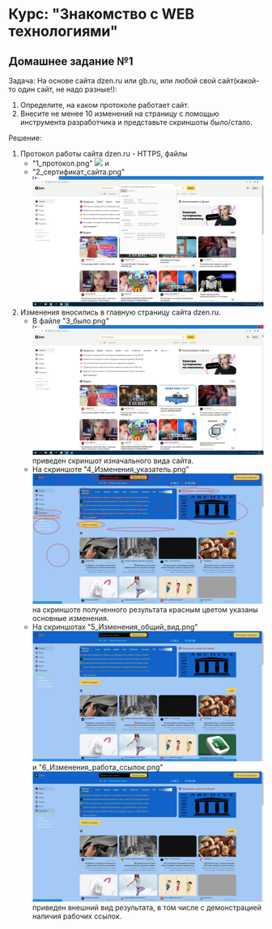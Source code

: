 # Курс: "Знакомство с WEB технологиями"
## Домашнее задание №1

Задача: На основе сайта dzen.ru или gb.ru, или любой свой сайт(какой-то один сайт, не надо разные!):
1. Определите, на каком протоколе работает сайт.
2. Внесите не менее 10 изменений на страницу с помощью инструмента разработчика и представьте скриншоты было/стало.

Решение:
1. Протокол работы сайта dzen.ru - HTTPS, файлы
   * "1_протокол.png" ![](./1_протокол.png) и
   * "2_сертификат_сайта.png" ![](./2_сертификат_сайта.png)
3. Изменения вносились в главную страницу сайта dzen.ru.
   * В файле "3_было.png" ![](./3_Было.png)  приведен скриншот изначального вида сайта.
   * На скриншоте "4_Изменения_указатель.png"![](./4_Изменения_указатель.png) на скриншоте полученного результата красным цветом указаны основные изменения.
   * На скриншотах "5_Изменения_общий_вид.png"![](./5_Изменения_общий_вид.png) и "6_Изменения_работа_ссылок.png"![](./6_Изменения_работа_ссылок.png) приведен внешний вид результата, в том числе с демонстрацией наличия рабочих ссылок.

